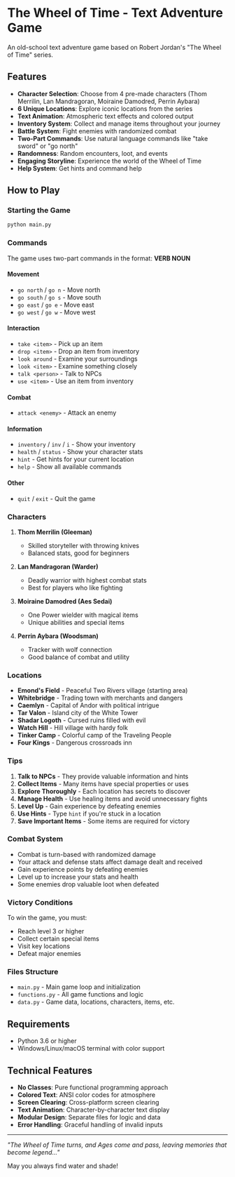# The Wheel of Time - Text Adventure Game

An old-school text adventure game based on Robert Jordan's "The Wheel of Time" series.

## Features

- **Character Selection**: Choose from 4 pre-made characters (Thom Merrilin, Lan Mandragoran, Moiraine Damodred, Perrin Aybara)
- **6 Unique Locations**: Explore iconic locations from the series
- **Text Animation**: Atmospheric text effects and colored output
- **Inventory System**: Collect and manage items throughout your journey
- **Battle System**: Fight enemies with randomized combat
- **Two-Part Commands**: Use natural language commands like "take sword" or "go north"
- **Randomness**: Random encounters, loot, and events
- **Engaging Storyline**: Experience the world of the Wheel of Time
- **Help System**: Get hints and command help

## How to Play

### Starting the Game
```bash
python main.py
```

### Commands

The game uses two-part commands in the format: **VERB NOUN**

#### Movement
- `go north` / `go n` - Move north
- `go south` / `go s` - Move south  
- `go east` / `go e` - Move east
- `go west` / `go w` - Move west

#### Interaction
- `take <item>` - Pick up an item
- `drop <item>` - Drop an item from inventory
- `look around` - Examine your surroundings
- `look <item>` - Examine something closely
- `talk <person>` - Talk to NPCs
- `use <item>` - Use an item from inventory

#### Combat
- `attack <enemy>` - Attack an enemy

#### Information
- `inventory` / `inv` / `i` - Show your inventory
- `health` / `status` - Show your character stats
- `hint` - Get hints for your current location
- `help` - Show all available commands

#### Other
- `quit` / `exit` - Quit the game

### Characters

1. **Thom Merrilin (Gleeman)**
   - Skilled storyteller with throwing knives
   - Balanced stats, good for beginners

2. **Lan Mandragoran (Warder)**
   - Deadly warrior with highest combat stats
   - Best for players who like fighting

3. **Moiraine Damodred (Aes Sedai)**
   - One Power wielder with magical items
   - Unique abilities and special items

4. **Perrin Aybara (Woodsman)**
   - Tracker with wolf connection
   - Good balance of combat and utility

### Locations

- **Emond's Field** - Peaceful Two Rivers village (starting area)
- **Whitebridge** - Trading town with merchants and dangers
- **Caemlyn** - Capital of Andor with political intrigue
- **Tar Valon** - Island city of the White Tower
- **Shadar Logoth** - Cursed ruins filled with evil
- **Watch Hill** - Hill village with hardy folk
- **Tinker Camp** - Colorful camp of the Traveling People
- **Four Kings** - Dangerous crossroads inn

### Tips

1. **Talk to NPCs** - They provide valuable information and hints
2. **Collect Items** - Many items have special properties or uses
3. **Explore Thoroughly** - Each location has secrets to discover
4. **Manage Health** - Use healing items and avoid unnecessary fights
5. **Level Up** - Gain experience by defeating enemies
6. **Use Hints** - Type `hint` if you're stuck in a location
7. **Save Important Items** - Some items are required for victory

### Combat System

- Combat is turn-based with randomized damage
- Your attack and defense stats affect damage dealt and received
- Gain experience points by defeating enemies
- Level up to increase your stats and health
- Some enemies drop valuable loot when defeated

### Victory Conditions

To win the game, you must:
- Reach level 3 or higher
- Collect certain special items
- Visit key locations
- Defeat major enemies

### Files Structure

- `main.py` - Main game loop and initialization
- `functions.py` - All game functions and logic
- `data.py` - Game data, locations, characters, items, etc.

## Requirements

- Python 3.6 or higher
- Windows/Linux/macOS terminal with color support

## Technical Features

- **No Classes**: Pure functional programming approach
- **Colored Text**: ANSI color codes for atmosphere
- **Screen Clearing**: Cross-platform screen clearing
- **Text Animation**: Character-by-character text display
- **Modular Design**: Separate files for logic and data
- **Error Handling**: Graceful handling of invalid inputs

---

*"The Wheel of Time turns, and Ages come and pass, leaving memories that become legend..."*

May you always find water and shade!
